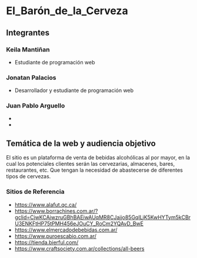 # El_Barón_de_la_Cerveza

## Integrantes

### Keila Mantiñan
- Estudiante de programación web
### Jonatan Palacios 
- Desarrollador y estudiante de programación web

### Juan Pablo Arguello
-
-

## Temática de la web y audiencia objetivo
El sitio es un plataforma de venta de bebidas alcohólicas al por mayor, en la cual los potenciales clientes serán las cervezarias, almacenes, bares, restaurantes, etc. Que tengan la necesidad de abastecerse de diferentes tipos de cervezas.

### Sitios de Referencia
- https://www.alafut.qc.ca/
- https://www.borrachines.com.ar/?gclid=CjwKCAjwzruGBhBAEiwAUqMR8CJajjo85GqILjK5KwHYTym5kCBrU3ENKFtHP75tPMH456eJOuCY_RoCm2YQAvD_BwE
- https://www.elmercadodebebidas.com.ar/
- https://www.puroescabio.com.ar/
- https://tienda.bierful.com/
- https://www.craftsociety.com.ar/collections/all-beers
